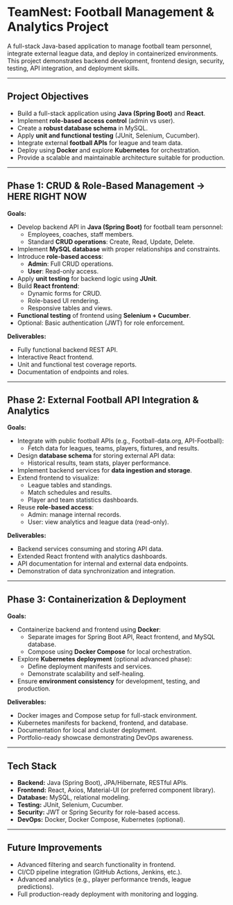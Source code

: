 # TeamNest: Football Management & Analytics Project

A full-stack Java-based application to manage football team personnel, integrate external league data, and deploy in containerized environments. This project demonstrates backend development, frontend design, security, testing, API integration, and deployment skills.

---

## **Project Objectives**

- Build a full-stack application using **Java (Spring Boot)** and **React**.
- Implement **role-based access control** (admin vs user).
- Create a **robust database schema** in MySQL.
- Apply **unit and functional testing** (JUnit, Selenium, Cucumber).
- Integrate external **football APIs** for league and team data.
- Deploy using **Docker** and explore **Kubernetes** for orchestration.
- Provide a scalable and maintainable architecture suitable for production.

---

## **Phase 1: CRUD & Role-Based Management** -> HERE RIGHT NOW

**Goals:**

- Develop backend API in **Java (Spring Boot)** for football team personnel:
  - Employees, coaches, staff members.
  - Standard **CRUD operations**: Create, Read, Update, Delete.
- Implement **MySQL database** with proper relationships and constraints.
- Introduce **role-based access**:
  - **Admin**: Full CRUD operations.
  - **User**: Read-only access.
- Apply **unit testing** for backend logic using **JUnit**.
- Build **React frontend**:
  - Dynamic forms for CRUD.
  - Role-based UI rendering.
  - Responsive tables and views.
- **Functional testing** of frontend using **Selenium + Cucumber**.
- Optional: Basic authentication (JWT) for role enforcement.

**Deliverables:**

- Fully functional backend REST API.
- Interactive React frontend.
- Unit and functional test coverage reports.
- Documentation of endpoints and roles.

---

## **Phase 2: External Football API Integration & Analytics**

**Goals:**

- Integrate with public football APIs (e.g., Football-data.org, API-Football):
  - Fetch data for leagues, teams, players, fixtures, and results.
- Design **database schema** for storing external API data:
  - Historical results, team stats, player performance.
- Implement backend services for **data ingestion and storage**.
- Extend frontend to visualize:
  - League tables and standings.
  - Match schedules and results.
  - Player and team statistics dashboards.
- Reuse **role-based access**:
  - Admin: manage internal records.
  - User: view analytics and league data (read-only).

**Deliverables:**

- Backend services consuming and storing API data.
- Extended React frontend with analytics dashboards.
- API documentation for internal and external data endpoints.
- Demonstration of data synchronization and integration.

---

## **Phase 3: Containerization & Deployment**

**Goals:**

- Containerize backend and frontend using **Docker**:
  - Separate images for Spring Boot API, React frontend, and MySQL database.
  - Compose using **Docker Compose** for local orchestration.
- Explore **Kubernetes deployment** (optional advanced phase):
  - Define deployment manifests and services.
  - Demonstrate scalability and self-healing.
- Ensure **environment consistency** for development, testing, and production.

**Deliverables:**

- Docker images and Compose setup for full-stack environment.
- Kubernetes manifests for backend, frontend, and database.
- Documentation for local and cluster deployment.
- Portfolio-ready showcase demonstrating DevOps awareness.

---

## **Tech Stack**

- **Backend:** Java (Spring Boot), JPA/Hibernate, RESTful APIs.
- **Frontend:** React, Axios, Material-UI (or preferred component library).
- **Database:** MySQL, relational modeling.
- **Testing:** JUnit, Selenium, Cucumber.
- **Security:** JWT or Spring Security for role-based access.
- **DevOps:** Docker, Docker Compose, Kubernetes (optional).

---

## **Future Improvements**

- Advanced filtering and search functionality in frontend.
- CI/CD pipeline integration (GitHub Actions, Jenkins, etc.).
- Advanced analytics (e.g., player performance trends, league predictions).
- Full production-ready deployment with monitoring and logging.

